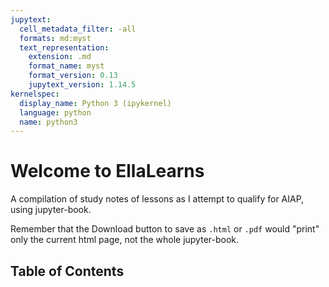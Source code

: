 ```yaml
---
jupytext:
  cell_metadata_filter: -all
  formats: md:myst
  text_representation:
    extension: .md
    format_name: myst
    format_version: 0.13
    jupytext_version: 1.14.5
kernelspec:
  display_name: Python 3 (ipykernel)
  language: python
  name: python3
---
```


# Welcome to EllaLearns

A compilation of study notes of lessons as I attempt to qualify for AIAP, using jupyter-book.

Remember that the Download button to save as `.html` or `.pdf` would "print" only the current html page, not the whole jupyter-book.


## Table of Contents
```{tableofcontents}
```
